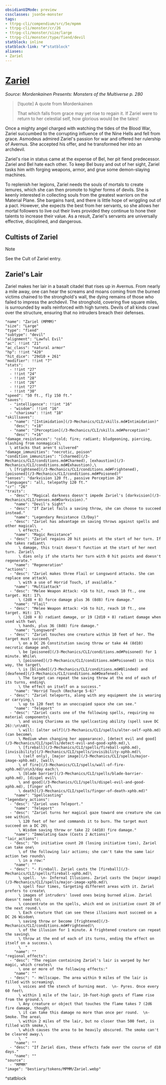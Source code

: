 ```yaml
---
obsidianUIMode: preview
cssclasses: json5e-monster
tags:
- ttrpg-cli/compendium/src/5e/mpmm
- ttrpg-cli/monster/cr/26
- ttrpg-cli/monster/size/large
- ttrpg-cli/monster/type/fiend/devil
statblock: inline
statblock-link: "#^statblock"
aliases:
- Zariel
---
```

# [Zariel](3-Mechanics\CLI\bestiary\npc/zariel-mpmm.md)
*Source: Mordenkainen Presents: Monsters of the Multiverse p. 280*  

> [!quote] A quote from Mordenkainen  
> 
> That which falls from grace may yet rise to regain it. If Zariel were to return to her celestial self, how glorious would be the tales!

Once a mighty angel charged with watching the tides of the Blood War, Zariel succumbed to the corrupting influence of the Nine Hells and fell from grace. Asmodeus admired Zariel's passion for war and offered her rulership of Avernus. She accepted his offer, and he transformed her into an archdevil.

Zariel's rise in status came at the expense of Bel, her pit fiend predecessor. Zariel and Bel hate each other. To keep Bel busy and out of her sight, Zariel tasks him with forging weapons, armor, and grue some demon-slaying machines.

To replenish her legions, Zariel needs the souls of mortals to create lemures, which she can then promote to higher forms of devils. She is keenly interested in collecting souls from the greatest warriors on the Material Plane. She bargains hard, and there is little hope of wriggling out of a pact. However, she expects the best from her servants, so she allows her mortal followers to live out their lives provided they continue to hone their talents to increase their value. As a result, Zariel's servants are universally effective, disciplined, and dangerous.

## Cultists of Zariel

> [!note]
> See the Cult of Zariel entry.

## Zariel's Lair

Zariel makes her lair in a basalt citadel that rises up in Avernus. From nearly a mile away, one can hear the screams and moans coming from the burned victims chained to the stronghold's wall, the dying remains of those who failed to impress the archdevil. The stronghold, covering five square miles, is surrounded by walls reinforced with high turrets. Devils of all kinds crawl over the structure, ensuring that no intruders breach their defenses.

```statblock
"name": "Zariel (MPMM)"
"size": "Large"
"type": "fiend"
"subtype": "devil"
"alignment": "Lawful Evil"
"ac": !!int "21"
"ac_class": "natural armor"
"hp": !!int "420"
"hit_dice": "29d10 + 261"
"modifier": !!int "7"
"stats":
  - !!int "27"
  - !!int "24"
  - !!int "28"
  - !!int "26"
  - !!int "27"
  - !!int "30"
"speed": "50 ft., fly 150 ft."
"saves":
  - "intelligence": !!int "16"
  - "wisdom": !!int "16"
  - "charisma": !!int "18"
"skillsaves":
  - "name": "[Intimidation](/3-Mechanics/CLI/skills.md#Intimidation)"
    "desc": "+18"
  - "name": "[Perception](/3-Mechanics/CLI/skills.md#Perception)"
    "desc": "+16"
"damage_resistances": "cold; fire; radiant; bludgeoning, piercing, slashing from nonmagical\
  \ attacks that aren't silvered"
"damage_immunities": "necrotic, poison"
"condition_immunities": "[charmed](/3-Mechanics/CLI/conditions.md#Charmed), [exhaustion](/3-Mechanics/CLI/conditions.md#Exhaustion),\
  \ [frightened](/3-Mechanics/CLI/conditions.md#Frightened), [poisoned](/3-Mechanics/CLI/conditions.md#Poisoned)"
"senses": "darkvision 120 ft., passive Perception 26"
"languages": "all, telepathy 120 ft."
"cr": "26"
"traits":
  - "desc": "Magical darkness doesn't impede Zariel's [darkvision](/3-Mechanics/CLI/senses.md#Darkvision)."
    "name": "Devil's Sight"
  - "desc": "If Zariel fails a saving throw, she can choose to succeed instead."
    "name": "Legendary Resistance (3/Day)"
  - "desc": "Zariel has advantage on saving throws against spells and other magical\
      \ effects."
    "name": "Magic Resistance"
  - "desc": "Zariel regains 20 hit points at the start of her turn. If she takes radiant\
      \ damage, this trait doesn't function at the start of her next turn. Zariel\
      \ dies only if she starts her turn with 0 hit points and doesn't regenerate."
    "name": "Regeneration"
"actions":
  - "desc": "Zariel makes three Flail or Longsword attacks. She can replace one attack\
      \ with a use of Horrid Touch, if available."
    "name": "Multiattack"
  - "desc": "Melee Weapon Attack: +16 to hit, reach 10 ft., one target. Hit: 17\
      \ (2d8 + 8) force damage plus 36 (8d8) fire damage."
    "name": "Flail"
  - "desc": "Melee Weapon Attack: +16 to hit, reach 10 ft., one target. Hit: 17\
      \ (2d8 + 8) radiant damage, or 19 (2d10 + 8) radiant damage when used with two\
      \ hands, plus 36 (8d8) fire damage."
    "name": "Longsword"
  - "desc": "Zariel touches one creature within 10 feet of her. The target must succeed\
      \ on a DC 26 Constitution saving throw or take 44 (8d10) necrotic damage and\
      \ be [poisoned](/3-Mechanics/CLI/conditions.md#Poisoned) for 1 minute. While\
      \ [poisoned](/3-Mechanics/CLI/conditions.md#Poisoned) in this way, the target\
      \ is [blinded](/3-Mechanics/CLI/conditions.md#Blinded) and [deafened](/3-Mechanics/CLI/conditions.md#Deafened).\
      \ The target can repeat the saving throw at the end of each of its turns, ending\
      \ the effect on itself on a success."
    "name": "Horrid Touch (Recharge 5-6)"
  - "desc": "Zariel teleports, along with any equipment she is wearing or carrying,\
      \ up to 120 feet to an unoccupied space she can see."
    "name": "Teleport"
  - "desc": "Zariel casts one of the following spells, requiring no material components\
      \ and using Charisma as the spellcasting ability (spell save DC 26):\n\nAt\
      \ will: [alter self](/3-Mechanics/CLI/spells/alter-self-xphb.md) (can become\
      \ Medium when changing her appearance), [detect evil and good](/3-Mechanics/CLI/spells/detect-evil-and-good-xphb.md),\
      \ [fireball](/3-Mechanics/CLI/spells/fireball-xphb.md), [invisibility](/3-Mechanics/CLI/spells/invisibility-xphb.md)\
      \ (self only), [major image](/3-Mechanics/CLI/spells/major-image-xphb.md), [wall\
      \ of fire](/3-Mechanics/CLI/spells/wall-of-fire-xphb.md)\n\n3/day each:\
      \ [blade barrier](/3-Mechanics/CLI/spells/blade-barrier-xphb.md), [dispel evil\
      \ and good](/3-Mechanics/CLI/spells/dispel-evil-and-good-xphb.md), [finger of\
      \ death](/3-Mechanics/CLI/spells/finger-of-death-xphb.md)"
    "name": "Spellcasting"
"legendary_actions":
  - "desc": "Zariel uses Teleport."
    "name": "Teleport"
  - "desc": "Zariel turns her magical gaze toward one creature she can see within\
      \ 120 feet of her and commands it to burn. The target must succeed on a DC 26\
      \ Wisdom saving throw or take 22 (4d10) fire damage."
    "name": "Immolating Gaze (Costs 2 Actions)"
"lair_actions":
  - "desc": "On initiative count 20 (losing initiative ties), Zariel can take one\
      \ of the following lair actions; she can't take the same lair action two rounds\
      \ in a row:"
    "name": ""
  - "desc": "- Fireball. Zariel casts the [fireball](/3-Mechanics/CLI/spells/fireball-xphb.md)\
      \ spell.  \n- Infernal Illusions. Zariel casts the [major image](/3-Mechanics/CLI/spells/major-image-xphb.md)\
      \ spell four times, targeting different areas with it. Zariel prefers to create\
      \ images of intruders' loved ones being burned alive. Zariel doesn't need to\
      \ concentrate on the spells, which end on initiative count 20 of the next round.\
      \ Each creature that can see these illusions must succeed on a DC 26 Wisdom\
      \ saving throw or become [frightened](/3-Mechanics/CLI/conditions.md#Frightened)\
      \ of the illusion for 1 minute. A frightened creature can repeat the saving\
      \ throw at the end of each of its turns, ending the effect on itself on a success.\
      \  "
    "name": ""
"regional_effects":
  - "desc": "The region containing Zariel's lair is warped by her magic, which creates\
      \ one or more of the following effects:"
    "name": ""
  - "desc": "- Hellscape. The area within 9 miles of the lair is filled with screaming\
      \ voices and the stench of burning meat.  \n- Pyres. Once every 60 feet\
      \ within 1 mile of the lair, 10-foot-high gouts of flame rise from the ground.\
      \ Any creature or object that touches the flame takes 7 (2d6 fire damage, though\
      \ it can take this damage no more than once per round.  \n- Smoke. The area\
      \ within 2 miles of the lair, but no closer than 500 feet, is filled with smoke,\
      \ which causes the area to be heavily obscured. The smoke can't be cleared away.\
      \  "
    "name": ""
  - "desc": "If Zariel dies, these effects fade over the course of d10 days."
    "name": ""
"source":
  - "MPMM"
"image": "bestiary/tokens/MPMM/Zariel.webp"
```
^statblock